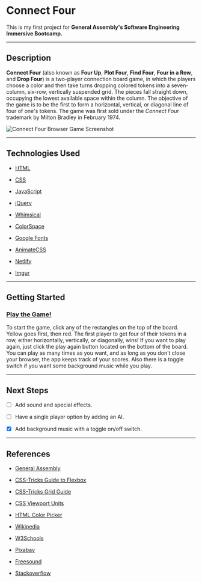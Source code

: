 # Connect Four

This is my first project for **General Assembly's Software Engineering Immersive Bootcamp.**

---

## Description

**Connect Four** (also known as **Four Up**, **Plot Four**, **Find Four**, **Four in a Row**, and **Drop Four**) is a two-player connection board game, in which the players choose a color and then take turns dropping colored tokens into a seven-column, six-row, vertically suspended grid. The pieces fall straight down, occupying the lowest available space within the column. The objective of the game is to be the first to form a horizontal, vertical, or diagonal line of four of one's tokens. The game was first sold under the *Connect Four* trademark by Milton Bradley in February 1974. 

![Connect Four Browser Game Screenshot](https://imgur.com/eIIabMo.png)

---

## Technologies Used

* [HTML](https://www.w3schools.com/html/)

* [CSS](https://www.w3schools.com/cssref/)

* [JavaScript](https://developer.mozilla.org/en-US/) 

* [jQuery](https://api.jquery.com/) 

* [Whimsical](https://whimsical.com) 

* [ColorSpace](https://mycolor.space/) 

* [Google Fonts](https://fonts.google.com/)

* [AnimateCSS](https://animate.style/) 

* [Netlify](https://netlify.com)

* [Imgur](https://imgur.com/)

---

## Getting Started

### [Play the Game!](https://connectfourmyf.netlify.app/)

To start the game, click any of the rectangles on the top of the board. Yellow goes first, then red. The first player to get four of their tokens in a row, either horizontally, vertically, or diagonally, wins! If you want to play again, just click the play again button located on the bottom of the board. You can play as many times as you want, and as long as you don't close your browser, the app keeps track of your scores. Also there is a toggle switch if you want some background music while you play. 

---

## Next Steps

- [ ] Add sound and special effects.

- [ ] Have a single player option by adding an AI.

- [X] Add background music with a toggle on/off switch.

---

## References

* [General Assembly](https://git.generalassemb.ly/SEI-Rancho-Cordova-3-21/project-1)

* [CSS-Tricks Guide to Flexbox](https://css-tricks.com/snippets/css/a-guide-to-flexbox/)

* [CSS-Tricks Grid Guide](https://css-tricks.com/snippets/css/complete-guide-grid/)

* [CSS Viewport Units](https://ishadeed.com/article/viewport-units/)

* [HTML Color Picker](https://www.w3schools.com/colors/colors_picker.asp)

* [Wikipedia](https://en.wikipedia.org/wiki/Connect_Four)

* [W3Schools](https://www.w3schools.com/howto/howto_css_switch.asp)

* [Pixabay](https://pixabay.com/music/soft-house-caribbean-islands-15611/)

* [Freesound](https://freesound.org)

* [Stackoverflow](https://stackoverflow.com/questions/67214407/align-text-with-toggle-switch)